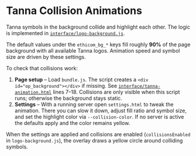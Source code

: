 # Tanna Collision Animations

Tanna symbols in the background collide and highlight each other. The logic is implemented in [`interface/logo-background.js`](../interface/logo-background.js).

The default values under the `ethicom_bg_*` keys fill roughly **90%** of the page background with all available Tanna logos. Animation speed and symbol size are driven by these settings.

To check that collisions work:

1. **Page setup** – Load `bundle.js`. The script creates
   a `<div id="op_background"></div>` if missing.
   See [`interface/tanna-animation.html`](../interface/tanna-animation.html) lines 7–18.
   Collisions are only visible when this script runs; otherwise the background stays static.
2. **Settings** – With a running server open `settings.html` to tweak the animation.
   There you can slow it down, adjust fill ratio and symbol size, and set the highlight color via `--collision-color`.
   If no server is active the defaults apply and the color remains yellow.

When the settings are applied and collisions are enabled (`collisionsEnabled` in `logo-background.js`), the overlay draws a yellow circle around colliding symbols.
